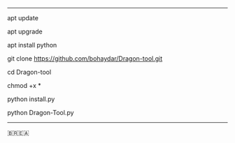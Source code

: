 ____________________________________________________
apt update 

apt upgrade 

apt install python 

git clone https://github.com/bohaydar/Dragon-tool.git

cd Dragon-tool

chmod +x *

python install.py

python Dragon-Tool.py
_________________________________________________________
🇧🇷🇪🇦
